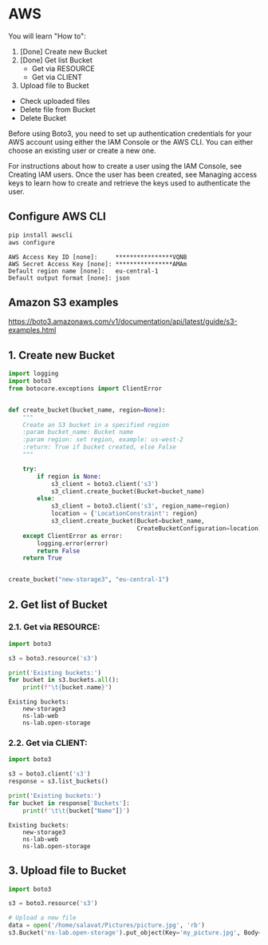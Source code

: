 # AWS

You will learn "How to":
1. [Done] Create new Bucket
2. [Done] Get list Bucket
    - Get via RESOURCE
    - Get via CLIENT
3. Upload file to Bucket
- Check uploaded files
- Delete file from Bucket
- Delete Bucket

Before using Boto3, you need to set up authentication credentials for your AWS account using either the IAM Console or the AWS CLI. You can either choose an existing user or create a new one.

For instructions about how to create a user using the IAM Console, see Creating IAM users. Once the user has been created, see Managing access keys to learn how to create and retrieve the keys used to authenticate the user.

## Configure AWS CLI
```sh
pip install awscli
aws configure
```
```output
AWS Access Key ID [none]:     ****************VQNB 
AWS Secret Access Key [none]: ****************AMAm 
Default region name [none]:   eu-central-1
Default output format [none]: json
```

## Amazon S3 examples
https://boto3.amazonaws.com/v1/documentation/api/latest/guide/s3-examples.html

## 1. Create new Bucket
```python
import logging
import boto3
from botocore.exceptions import ClientError


def create_bucket(bucket_name, region=None):
    """
    Create an S3 bucket in a specified region
    :param bucket_name: Bucket name
    :param region: set region, example: us-west-2
    :return: True if bucket created, else False
    """

    try:
        if region is None:
            s3_client = boto3.client('s3')
            s3_client.create_bucket(Bucket=bucket_name)
        else:
            s3_client = boto3.client('s3', region_name=region)
            location = {'LocationConstraint': region}
            s3_client.create_bucket(Bucket=bucket_name,
                                    CreateBucketConfiguration=location)
    except ClientError as error:
        logging.error(error)
        return False
    return True


create_bucket("new-storage3", "eu-central-1")
```

## 2. Get list of Bucket
### 2.1. Get via RESOURCE:
```python
import boto3

s3 = boto3.resource('s3')

print('Existing buckets:')
for bucket in s3.buckets.all():
    print(f"\t{bucket.name}")
```
```output
Existing buckets:
	new-storage3
	ns-lab-web
	ns-lab.open-storage
```
### 2.2. Get via CLIENT:
```python
import boto3

s3 = boto3.client('s3')
response = s3.list_buckets()

print('Existing buckets:')
for bucket in response['Buckets']:
    print(f'\t\t{bucket["Name"]}')
```
```output
Existing buckets:
	new-storage3
	ns-lab-web
	ns-lab.open-storage
```

## 3. Upload file to Bucket
```python
import boto3

s3 = boto3.resource('s3')

# Upload a new file
data = open('/home/salavat/Pictures/picture.jpg', 'rb')
s3.Bucket('ns-lab.open-storage').put_object(Key='my_picture.jpg', Body=data)
```

